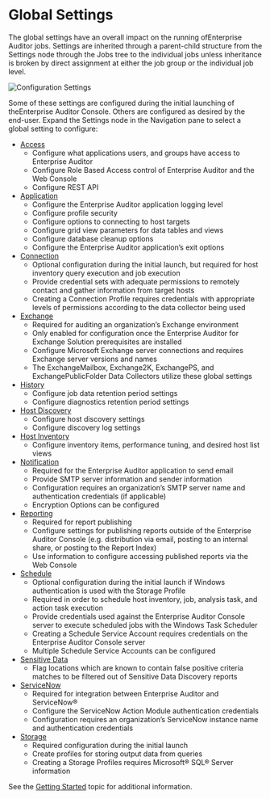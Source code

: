 # Global Settings

The global settings have an overall impact on the running ofEnterprise Auditor jobs. Settings are
inherited through a parent-child structure from the Settings node through the Jobs tree to the
individual jobs unless inheritance is broken by direct assignment at either the job group or the
individual job level.

![Configuration Settings](/img/product_docs/accessanalyzer/11.6/accessanalyzer/admin/settings/globalsettings.webp)

Some of these settings are configured during the initial launching of theEnterprise Auditor Console.
Others are configured as desired by the end-user. Expand the Settings node in the Navigation pane to
select a global setting to configure:

- [Access](/docs/accessanalyzer/11.6/admin/settings/access/overview.md)
    - Configure what applications users, and groups have access to Enterprise Auditor
    - Configure Role Based Access control of Enterprise Auditor and the Web Console
    - Configure REST API
- [Application](/docs/accessanalyzer/11.6/admin/settings/application/overview.md)
    - Configure the Enterprise Auditor application logging level
    - Configure profile security
    - Configure options to connecting to host targets
    - Configure grid view parameters for data tables and views
    - Configure database cleanup options
    - Configure the Enterprise Auditor application’s exit options
- [Connection](/docs/accessanalyzer/11.6/admin/settings/connection/overview.md)
    - Optional configuration during the initial launch, but required for host inventory query
      execution and job execution
    - Provide credential sets with adequate permissions to remotely contact and gather information
      from target hosts
    - Creating a Connection Profile requires credentials with appropriate levels of permissions
      according to the data collector being used
- [Exchange](/docs/accessanalyzer/11.6/admin/settings/exchange.md)
    - Required for auditing an organization’s Exchange environment
    - Only enabled for configuration once the Enterprise Auditor for Exchange Solution prerequisites
      are installed
    - Configure Microsoft Exchange server connections and requires Exchange server versions and
      names
    - The ExchangeMailbox, Exchange2K, ExchangePS, and ExchangePublicFolder Data Collectors utilize
      these global settings
- [History](/docs/accessanalyzer/11.6/admin/settings/history.md)
    - Configure job data retention period settings
    - Configure diagnostics retention period settings
- [Host Discovery](/docs/accessanalyzer/11.6/admin/settings/hostdiscovery.md)
    - Configure host discovery settings
    - Configure discovery log settings
- [Host Inventory](/docs/accessanalyzer/11.6/admin/settings/hostinventory.md)
    - Configure inventory items, performance tuning, and desired host list views
- [Notification](/docs/accessanalyzer/11.6/admin/settings/notification.md)
    - Required for the Enterprise Auditor application to send email
    - Provide SMTP server information and sender information
    - Configuration requires an organization’s SMTP server name and authentication credentials (if
      applicable)
    - Encryption Options can be configured
- [Reporting](/docs/accessanalyzer/11.6/admin/settings/reporting.md)
    - Required for report publishing
    - Configure settings for publishing reports outside of the Enterprise Auditor Console (e.g.
      distribution via email, posting to an internal share, or posting to the Report Index)
    - Use information to configure accessing published reports via the Web Console
- [Schedule](/docs/accessanalyzer/11.6/admin/settings/schedule.md)
    - Optional configuration during the initial launch if Windows authentication is used with the
      Storage Profile
    - Required in order to schedule host inventory, job, analysis task, and action task execution
    - Provide credentials used against the Enterprise Auditor Console server to execute scheduled
      jobs with the Windows Task Scheduler
    - Creating a Schedule Service Account requires credentials on the Enterprise Auditor Console
      server
    - Multiple Schedule Service Accounts can be configured
- [Sensitive Data](/docs/accessanalyzer/11.6/admin/settings/sensitivedata/overview.md)
    - Flag locations which are known to contain false positive criteria matches to be filtered out
      of Sensitive Data Discovery reports
- [ServiceNow](/docs/accessanalyzer/11.6/admin/settings/servicenow.md)
    - Required for integration between Enterprise Auditor and ServiceNow®
    - Configure the ServiceNow Action Module authentication credentials
    - Configuration requires an organization’s ServiceNow instance name and authentication
      credentials
- [Storage](/docs/accessanalyzer/11.6/admin/settings/storage/overview.md)
    - Required configuration during the initial launch
    - Create profiles for storing output data from queries
    - Creating a Storage Profiles requires Microsoft® SQL® Server information

See the
[Getting Started](/docs/accessanalyzer/11.6/gettingstarted.md) topic
for additional information.
